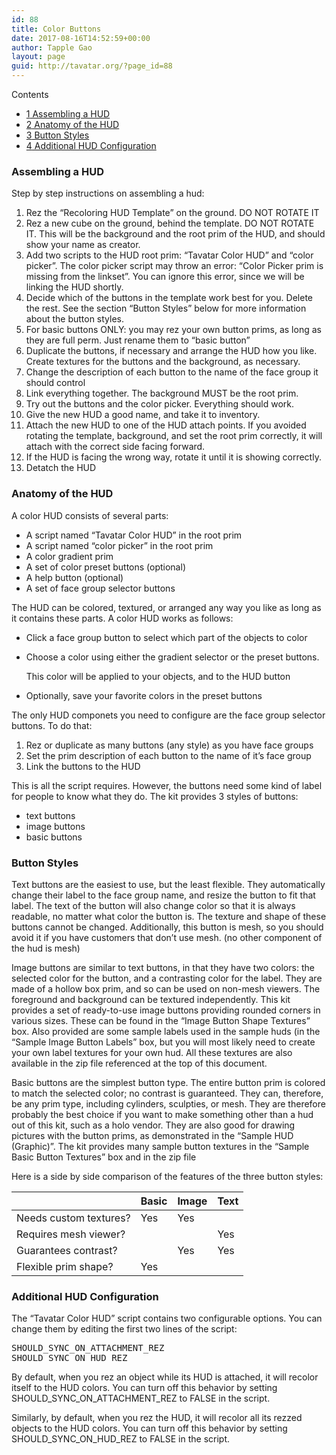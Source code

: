 ```yaml
---
id: 88
title: Color Buttons
date: 2017-08-16T14:52:59+00:00
author: Tapple Gao
layout: page
guid: http://tavatar.org/?page_id=88
---
```

<div id="toc_container" class="no_bullets">
  <p class="toc_title">
    Contents
  </p>
  
  <ul class="toc_list">
    <li>
      <a href="#Assembling_a_HUD"><span class="toc_number toc_depth_1">1</span> Assembling a HUD</a>
    </li>
    <li>
      <a href="#Anatomy_of_the_HUD"><span class="toc_number toc_depth_1">2</span> Anatomy of the HUD</a>
    </li>
    <li>
      <a href="#Button_Styles"><span class="toc_number toc_depth_1">3</span> Button Styles</a>
    </li>
    <li>
      <a href="#Additional_HUD_Configuration"><span class="toc_number toc_depth_1">4</span> Additional HUD Configuration</a>
    </li>
  </ul>
</div>

### <span id="Assembling_a_HUD">Assembling a HUD</span>

Step by step instructions on assembling a hud:

  1. Rez the &#8220;Recoloring HUD Template&#8221; on the ground. DO NOT ROTATE IT
  2. Rez a new cube on the ground, behind the template. DO NOT ROTATE IT. This will be the background and the root prim of the HUD, and should show your name as creator.
  3. Add two scripts to the HUD root prim: &#8220;Tavatar Color HUD&#8221; and &#8220;color picker&#8221;. The color picker script may throw an error: &#8220;Color Picker prim is missing from the linkset&#8221;. You can ignore this error, since we will be linking the HUD shortly.
  4. Decide which of the buttons in the template work best for you. Delete the rest. See the section &#8220;Button Styles&#8221; below for more information about the button styles.
  5. For basic buttons ONLY: you may rez your own button prims, as long as they are full perm. Just rename them to &#8220;basic button&#8221;
  6. Duplicate the buttons, if necessary and arrange the HUD how you like. Create textures for the buttons and the background, as necessary.
  7. Change the description of each button to the name of the face group it should control
  8. Link everything together. The background MUST be the root prim.
  9. Try out the buttons and the color picker. Everything should work.
 10. Give the new HUD a good name, and take it to inventory.
 11. Attach the new HUD to one of the HUD attach points. If you avoided rotating the template, background, and set the root prim correctly, it will attach with the correct side facing forward.
 12. If the HUD is facing the wrong way, rotate it until it is showing correctly.
 13. Detatch the HUD

### <span id="Anatomy_of_the_HUD">Anatomy of the HUD</span>

A color HUD consists of several parts:

  * A script named &#8220;Tavatar Color HUD&#8221; in the root prim
  * A script named &#8220;color picker&#8221; in the root prim
  * A color gradient prim
  * A set of color preset buttons (optional)
  * A help button (optional)
  * A set of face group selector buttons

The HUD can be colored, textured, or arranged any way you like as long as it contains these parts. A color HUD works as follows:

  * Click a face group button to select which part of the objects to color
  * Choose a color using either the gradient selector or the preset buttons.
  
    This color will be applied to your objects, and to the HUD button
  * Optionally, save your favorite colors in the preset buttons

The only HUD componets you need to configure are the face group selector buttons. To do that:

  1. Rez or duplicate as many buttons (any style) as you have face groups
  2. Set the prim description of each button to the name of it&#8217;s face group
  3. Link the buttons to the HUD

This is all the script requires. However, the buttons need some kind of label for people to know what they do. The kit provides 3 styles of buttons:

  * text buttons
  * image buttons
  * basic buttons

### <span id="Button_Styles">Button Styles</span>

Text buttons are the easiest to use, but the least flexible. They automatically change their label to the face group name, and resize the button to fit that label. The text of the button will also change color so that it is always readable, no matter what color the button is. The texture and shape of these buttons cannot be changed. Additionally, this button is mesh, so you should avoid it if you have customers that don&#8217;t use mesh. (no other component of the hud is mesh)

Image buttons are similar to text buttons, in that they have two colors: the selected color for the button, and a contrasting color for the label. They are made of a hollow box prim, and so can be used on non-mesh viewers. The foreground and background can be textured independently. This kit provides a set of ready-to-use image buttons providing rounded corners in various sizes. These can be found in the &#8220;Image Button Shape Textures&#8221; box. Also provided are some sample labels used in the sample huds (in the &#8220;Sample Image Button Labels&#8221; box, but you will most likely need to create your own label textures for your own hud. All these textures are also available in the zip file referenced at the top of this document.

Basic buttons are the simplest button type. The entire button prim is colored to match the selected color; no contrast is guaranteed. They can, therefore, be any prim type, including cylinders, sculpties, or mesh. They are therefore probably the best choice if you want to make something other than a hud out of this kit, such as a holo vendor. They are also good for drawing pictures with the button prims, as demonstrated in the &#8220;Sample HUD (Graphic)&#8221;. The kit provides many sample button textures in the &#8220;Sample Basic Button Textures&#8221; box and in the zip file

Here is a side by side comparison of the features of the three button styles:

|                        | Basic | Image | Text |
| ---------------------- | ----- | ----- | ---- |
| Needs custom textures? | Yes   | Yes   |      |
| Requires mesh viewer?  |       |       | Yes  |
| Guarantees contrast?   |       | Yes   | Yes  |
| Flexible prim shape?   | Yes   |       |      |

### <span id="Additional_HUD_Configuration">Additional HUD Configuration</span>

The &#8220;Tavatar Color HUD&#8221; script contains two configurable options. You can change them by editing the first two lines of the script:

<pre>SHOULD_SYNC_ON_ATTACHMENT_REZ
SHOULD_SYNC_ON_HUD_REZ</pre>

By default, when you rez an object while its HUD is attached, it will recolor itself to the HUD colors. You can turn off this behavior by setting SHOULD\_SYNC\_ON\_ATTACHMENT\_REZ to FALSE in the script.

Similarly, by default, when you rez the HUD, it will recolor all its rezzed objects to the HUD colors. You can turn off this behavior by setting SHOULD\_SYNC\_ON\_HUD\_REZ to FALSE in the script.